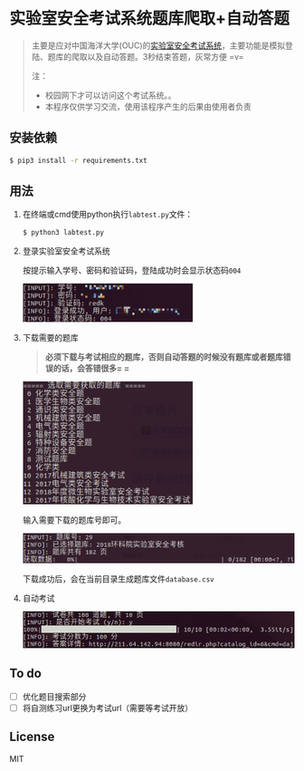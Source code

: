 # 实验室安全考试系统题库爬取+自动答题

> 主要是应对中国海洋大学(OUC)的[实验室安全考试系统](http://211.64.142.94:8080)，主要功能是模拟登陆、题库的爬取以及自动答题。3秒结束答题，灰常方便 =v=
>
> 注：
>
> - 校园网下才可以访问这个考试系统。。
> - 本程序仅供学习交流，使用该程序产生的后果由使用者负责

## 安装依赖

```bash
$ pip3 install -r requirements.txt
```

## 用法

1. 在终端或cmd使用python执行`labtest.py`文件：

   ```bash
   $ python3 labtest.py
   ```

2. 登录实验室安全考试系统

   按提示输入学号、密码和验证码，登陆成功时会显示状态码`004`

   <img src="./img/login.jpg" width="300px" alt="login">

3. 下载需要的题库

   > **必须下载与考试相应的题库，否则自动答题的时候没有题库或者题库错误的话，会答错很多= =**

   <img src="./img/database.png" width="300px" alt="database">

   输入需要下载的题库号即可。

   <img src="./img/database2.png" width="500px" alt="input database index">

   下载成功后，会在当前目录生成题库文件`database.csv`

4. 自动考试

   <img src="./img/auto_answer.png" width="500px" alt="auto answer">


## To do

- [ ] 优化题目搜索部分
- [ ] 将自测练习url更换为考试url（需要等考试开放）

## License

MIT